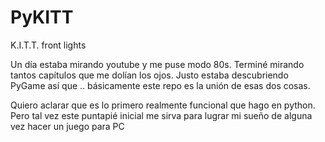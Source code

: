 # PyKITT
K.I.T.T. front lights

Un día estaba mirando youtube y me puse modo 80s. Terminé mirando tantos capítulos que me dolían los ojos. Justo estaba descubriendo PyGame así que .. básicamente este repo es la unión de esas dos cosas.

Quiero aclarar que es lo primero realmente funcional que hago en python. Pero tal vez este puntapié inicial me sirva para lugrar mi sueño de alguna vez hacer un juego para PC
